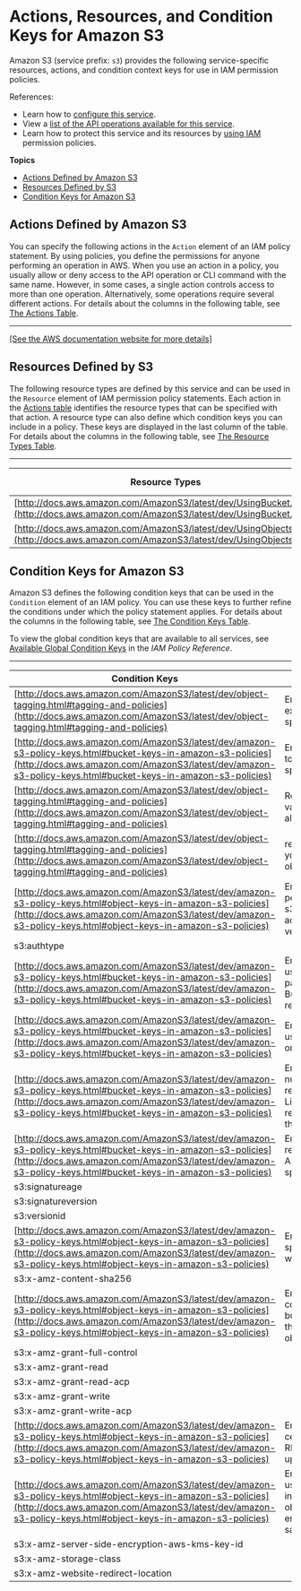 # Actions, Resources, and Condition Keys for Amazon S3<a name="list_amazons3"></a>

Amazon S3 \(service prefix: `s3`\) provides the following service\-specific resources, actions, and condition context keys for use in IAM permission policies\.

References:
+ Learn how to [configure this service](http://docs.aws.amazon.com/AmazonS3/latest/dev/)\.
+ View a [list of the API operations available for this service](http://docs.aws.amazon.com/AmazonS3/latest/API/)\.
+ Learn how to protect this service and its resources by [using IAM](http://docs.aws.amazon.com/AmazonS3/latest/dev/access-control-overview.html) permission policies\.

**Topics**
+ [Actions Defined by Amazon S3](#amazons3-actions-as-permissions)
+ [Resources Defined by S3](#amazons3-resources-for-iam-policies)
+ [Condition Keys for Amazon S3](#amazons3-policy-keys)

## Actions Defined by Amazon S3<a name="amazons3-actions-as-permissions"></a>

You can specify the following actions in the `Action` element of an IAM policy statement\. By using policies, you define the permissions for anyone performing an operation in AWS\. When you use an action in a policy, you usually allow or deny access to the API operation or CLI command with the same name\. However, in some cases, a single action controls access to more than one operation\. Alternatively, some operations require several different actions\. For details about the columns in the following table, see [The Actions Table](reference_policies_actions-resources-contextkeys.md#actions_table)\.


****  
[\[See the AWS documentation website for more details\]](http://docs.aws.amazon.com/IAM/latest/UserGuide/list_amazons3.html)

## Resources Defined by S3<a name="amazons3-resources-for-iam-policies"></a>

The following resource types are defined by this service and can be used in the `Resource` element of IAM permission policy statements\. Each action in the [Actions table](#amazons3-actions-as-permissions) identifies the resource types that can be specified with that action\. A resource type can also define which condition keys you can include in a policy\. These keys are displayed in the last column of the table\. For details about the columns in the following table, see [The Resource Types Table](reference_policies_actions-resources-contextkeys.md#resources_table)\.


****  

| Resource Types | ARN | Condition Keys | 
| --- | --- | --- | 
| [http://docs.aws.amazon.com/AmazonS3/latest/dev/UsingBucket.html](http://docs.aws.amazon.com/AmazonS3/latest/dev/UsingBucket.html) | arn:$\{Partition\}:s3:::$\{BucketName\} |  | 
| [http://docs.aws.amazon.com/AmazonS3/latest/dev/UsingObjects.html](http://docs.aws.amazon.com/AmazonS3/latest/dev/UsingObjects.html) | arn:$\{Partition\}:s3:::$\{BucketName\}/$\{ObjectName\} |  | 

## Condition Keys for Amazon S3<a name="amazons3-policy-keys"></a>

Amazon S3 defines the following condition keys that can be used in the `Condition` element of an IAM policy\. You can use these keys to further refine the conditions under which the policy statement applies\. For details about the columns in the following table, see [The Condition Keys Table](reference_policies_actions-resources-contextkeys.md#context_keys_table)\.

To view the global condition keys that are available to all services, see [Available Global Condition Keys](http://docs.aws.amazon.com/IAM/latest/UserGuide/reference_policies_condition-keys.html#AvailableKeys) in the *IAM Policy Reference*\.


****  

| Condition Keys | Description | Type | 
| --- | --- | --- | 
| [http://docs.aws.amazon.com/AmazonS3/latest/dev/object-tagging.html#tagging-and-policies](http://docs.aws.amazon.com/AmazonS3/latest/dev/object-tagging.html#tagging-and-policies) | Enables you to verify that an existing object tag has the specific tag key and value\. | String | 
| [http://docs.aws.amazon.com/AmazonS3/latest/dev/amazon-s3-policy-keys.html#bucket-keys-in-amazon-s3-policies](http://docs.aws.amazon.com/AmazonS3/latest/dev/amazon-s3-policy-keys.html#bucket-keys-in-amazon-s3-policies) | Enables you to restrict users to creating buckets in only a specific region\. | String | 
| [http://docs.aws.amazon.com/AmazonS3/latest/dev/object-tagging.html#tagging-and-policies](http://docs.aws.amazon.com/AmazonS3/latest/dev/object-tagging.html#tagging-and-policies) | Restrict the tag keys and values that you want to allow on objects\. | String | 
| [http://docs.aws.amazon.com/AmazonS3/latest/dev/object-tagging.html#tagging-and-policies](http://docs.aws.amazon.com/AmazonS3/latest/dev/object-tagging.html#tagging-and-policies) |  restrict the tag keys that you want to allow on objects\. | String | 
| [http://docs.aws.amazon.com/AmazonS3/latest/dev/amazon-s3-policy-keys.html#object-keys-in-amazon-s3-policies](http://docs.aws.amazon.com/AmazonS3/latest/dev/amazon-s3-policy-keys.html#object-keys-in-amazon-s3-policies) | Enables you to limit the permission for the s3:PutObjectVersionTagging action to a specific object version\. | String | 
| s3:authtype |  | String | 
| [http://docs.aws.amazon.com/AmazonS3/latest/dev/amazon-s3-policy-keys.html#bucket-keys-in-amazon-s3-policies](http://docs.aws.amazon.com/AmazonS3/latest/dev/amazon-s3-policy-keys.html#bucket-keys-in-amazon-s3-policies) | Enables you to require the user to specify the delimiter parameter in the GET Bucket Object versions request\. | String | 
| [http://docs.aws.amazon.com/AmazonS3/latest/dev/amazon-s3-policy-keys.html#bucket-keys-in-amazon-s3-policies](http://docs.aws.amazon.com/AmazonS3/latest/dev/amazon-s3-policy-keys.html#bucket-keys-in-amazon-s3-policies) | Enables you to restrict the user to creating a bucket in only a specific region\. | String | 
| [http://docs.aws.amazon.com/AmazonS3/latest/dev/amazon-s3-policy-keys.html#bucket-keys-in-amazon-s3-policies](http://docs.aws.amazon.com/AmazonS3/latest/dev/amazon-s3-policy-keys.html#bucket-keys-in-amazon-s3-policies) | Enables you to limit the number of keys Amazon S3 returns in response to ListBucket requests by requiring the user to specify the max\-keys parameter\. | Numeric | 
| [http://docs.aws.amazon.com/AmazonS3/latest/dev/amazon-s3-policy-keys.html#bucket-keys-in-amazon-s3-policies](http://docs.aws.amazon.com/AmazonS3/latest/dev/amazon-s3-policy-keys.html#bucket-keys-in-amazon-s3-policies) | Enables you to limit the response of the ListBucket API to key names with specific prefix\. | String | 
| s3:signatureage |  | Numeric | 
| s3:signatureversion |  | String | 
| s3:versionid |  | String | 
| [http://docs.aws.amazon.com/AmazonS3/latest/dev/amazon-s3-policy-keys.html#object-keys-in-amazon-s3-policies](http://docs.aws.amazon.com/AmazonS3/latest/dev/amazon-s3-policy-keys.html#object-keys-in-amazon-s3-policies) | Enables you to require specific access permissions when uploading an object\. | String | 
| s3:x\-amz\-content\-sha256 |  | String | 
| [http://docs.aws.amazon.com/AmazonS3/latest/dev/amazon-s3-policy-keys.html#object-keys-in-amazon-s3-policies](http://docs.aws.amazon.com/AmazonS3/latest/dev/amazon-s3-policy-keys.html#object-keys-in-amazon-s3-policies) | Enables you to restrict the copy source to a specific bucket, a specific folder in the bucket, or a specific object in a bucket\. | String | 
| s3:x\-amz\-grant\-full\-control |  | String | 
| s3:x\-amz\-grant\-read |  | String | 
| s3:x\-amz\-grant\-read\-acp |  | String | 
| s3:x\-amz\-grant\-write |  | String | 
| s3:x\-amz\-grant\-write\-acp |  | String | 
| [http://docs.aws.amazon.com/AmazonS3/latest/dev/amazon-s3-policy-keys.html#object-keys-in-amazon-s3-policies](http://docs.aws.amazon.com/AmazonS3/latest/dev/amazon-s3-policy-keys.html#object-keys-in-amazon-s3-policies) | Enables you to enforce certain behavior \(COPY vs\. REPLACE\) when objects are uploaded\. | String | 
| [http://docs.aws.amazon.com/AmazonS3/latest/dev/amazon-s3-policy-keys.html#object-keys-in-amazon-s3-policies](http://docs.aws.amazon.com/AmazonS3/latest/dev/amazon-s3-policy-keys.html#object-keys-in-amazon-s3-policies) | Enables you to require the user to specify this header in the request to ensure that objects the user uploads are encrypted when they are saved\. | String | 
| s3:x\-amz\-server\-side\-encryption\-aws\-kms\-key\-id |  | String | 
| s3:x\-amz\-storage\-class |  | String | 
| s3:x\-amz\-website\-redirect\-location |  | String | 